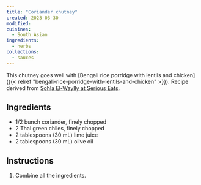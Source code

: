 ```yaml
---
title: "Coriander chutney"
created: 2023-03-30
modified:
cuisines:
  - South Asian
ingredients:
  - herbs
collections:
  - sauces
---
```



This chutney goes well with [Bengali rice porridge with lentils and chicken]({{< relref "bengali-rice-porridge-with-lentils-and-chicken" >}}). Recipe derived from [Sohla El-Waylly at Serious Eats](https://www.seriouseats.com/bengali-rice-porridge-with-lentils-and-chicken).

## Ingredients

- 1/2 bunch coriander, finely chopped
- 2 Thai green chiles, finely chopped
- 2 tablespoons (30 mL) lime juice
- 2 tablespoons (30 mL) olive oil

## Instructions

1. Combine all the ingredients.

